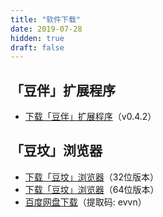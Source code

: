 ```yaml
---
title: "软件下载"
date: 2019-07-28
hidden: true
draft: false
---
```


## 「豆伴」扩展程序

- [下载「豆伴」扩展程序](tofu-0.4.2.zip)（v0.4.2）

## 「豆坟」浏览器

- [下载「豆坟」浏览器](doufen-x86.zip)（32位版本）
- [下载「豆坟」浏览器](doufen-x64.zip)（64位版本）
- [百度网盘下载](https://pan.baidu.com/s/1PceJVnh8t2H5XLHZ7x3Uig)（提取码: evvn）